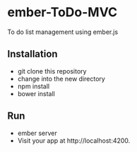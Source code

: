 # ember-ToDo-MVC
To do list management using ember.js

## Installation

* git clone <repository-url> this repository
* change into the new directory
* npm install
* bower install

## Run

* ember server
* Visit your app at http://localhost:4200.


